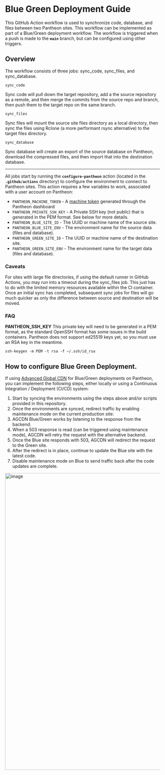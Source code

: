 # Blue Green Deployment Guide

This GitHub Action workflow is used to synchronize code, database, and files between two Pantheon sites. This workflow can be implemented as part of a Blue/Green deployment workflow. The workflow is triggered when a push is made to the **`main`** branch, but can be configured using other triggers.

## Overview

The workflow consists of three jobs: sync_code, sync_files, and sync_database.

`sync_code`

Sync code will pull down the target repository, add a the source repository as a remote, and then merge the commits from the source repo and branch, then push them to the target repo on the same branch.

`sync_files`

Sync files will mount the source site files directory as a local directory, then sync the files using Rclone (a more performant rsync alternative) to the target files directory.

`sync_database`

Sync database will create an export of the source database on Pantheon, download the compressed files, and then import that into the destination database.

---

All jobs start by running the **`configure-pantheon`** action (located in the **`.github/actions`** directory) to configure the environment to connect to Pantheon sites. This action requires a few variables to work, associated with a user account on Pantheon:

- `PANTHEON_MACHINE_TOKEN` - A [machine token](https://dashboard.pantheon.io/personal-settings/machine-tokens) generated through the Pantheon dashboard
- `PANTHEON_PRIVATE_SSH_KEY` - A Private SSH key (not public) that is generated in the PEM format. See below for more details.
- `PANTHEON_BLUE_SITE_ID` - The UUID or machine name of the source site.
- `PANTHEON_BLUE_SITE_ENV` - The environment name for the source data (files and database).
- `PANTHEON_GREEN_SITE_ID` - The UUID or machine name of the destination site.
- `PANTHEON_GREEN_SITE_ENV` - The environment name for the target data (files and database).

### Caveats

For sites with large file directories, if using the default runner in GitHub Actions, you may run into a timeout during the sync_files job. This just has to do with the limited memory resources available within the CI container. Once an initial sync has completed, subsequent sync jobs for files will go much quicker as only the difference between source and destination will be moved.

### FAQ

**PANTHEON_SSH_KEY**
This private key will need to be generated in a PEM format, as the standard OpenSSH format has some issues in the build containers. Pantheon does not support ed25519 keys yet, so you must use an RSA key in the meantime.

```
ssh-keygen -m PEM -t rsa -f ~/.ssh/id_rsa
```

## How to configure Blue Green Deployment.

If using [Advanced Global CDN](https://pantheon.io/product/advanced-global-cdn) for Blue/Green deployments on Pantheon, you can implement the following steps, either locally or using a Continuous Integration / Deployment (CI/CD) system:

1. Start by syncing the environments using the steps above and/or scripts provided in this repository.
1. Once the environments are synced, redirect traffic by enabling maintenance mode on the current production site:
  1. AGCDN Blue/Green works by listening to the response from the backend.
  1. When a 503 response is read (can be triggered using maintenance mode), AGCDN will retry the request with the alternative backend.
1. Once the Blue site responds with 503, AGCDN will redirect the request to the Green site.
1. After the redirect is in place, continue to update the Blue site with the latest code.
1. Disable maintenance mode on Blue to send traffic back after the code updates are complete.

<img width="965" alt="image" src="https://user-images.githubusercontent.com/1759794/212984493-4079e813-7d9c-442f-af9a-ecde94fe6d59.png">

